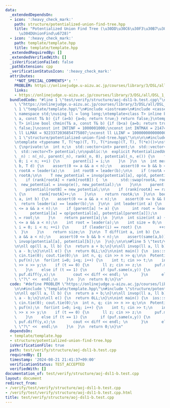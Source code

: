 ```yaml
---
data:
  _extendedDependsOn:
  - icon: ':heavy_check_mark:'
    path: structure/potentialized-union-find-tree.hpp
    title: "Potentialized Union Find Tree (\u30DD\u30C6\u30F3\u30B7\u30E3\u30EB\u3064\
      \u304DUnionFind\u6728)"
  - icon: ':heavy_check_mark:'
    path: template/template.hpp
    title: template/template.hpp
  _extendedRequiredBy: []
  _extendedVerifiedWith: []
  _isVerificationFailed: false
  _pathExtension: cpp
  _verificationStatusIcon: ':heavy_check_mark:'
  attributes:
    '*NOT_SPECIAL_COMMENTS*': ''
    PROBLEM: https://onlinejudge.u-aizu.ac.jp/courses/library/3/DSL/all/DSL_1_B
    links:
    - https://onlinejudge.u-aizu.ac.jp/courses/library/3/DSL/all/DSL_1_B
  bundledCode: "#line 1 \"test/verify/structure/aoj-dsl1-b.test.cpp\"\n#define PROBLEM\
    \ \"https://onlinejudge.u-aizu.ac.jp/courses/library/3/DSL/all/DSL_1_B\"\n\n#line\
    \ 1 \"template/template.hpp\"\n#include <iostream>\n#include <cassert>\nusing\
    \ namespace std;\nusing ll = long long;\ntemplate<class T> inline bool chmax(T&\
    \ a, const T& b) {if (a<b) {a=b; return true;} return false;}\ntemplate<class\
    \ T> inline bool chmin(T& a, const T& b) {if (b<a) {a=b; return true;} return\
    \ false;}\nconst int INTINF = 1000001000;\nconst int INTMAX = 2147483647;\nconst\
    \ ll LLMAX = 9223372036854775807;\nconst ll LLINF = 1000000000000000000;\n#line\
    \ 1 \"structure/potentialized-union-find-tree.hpp\"\n\n\n\n#include <vector>\n\
    \ntemplate <typename T, T(*op)(T, T), T(*invop)(T, T), T(*e)()>\nstruct PotentializedUnionFindTree\
    \ {\nprivate:\n  int n;\n  std::vector<int> parent;\n  std::vector<int> rank;\n\
    \  std::vector<T> potential;\n\npublic:\n  explicit PotentializedUnionFindTree(int\
    \ _n) : n(_n), parent(_n), rank(_n, 0), potential(_n, e()) {\n    for (int i =\
    \ 0; i < n; ++i) {\n      parent[i] = i;\n    }\n  }\n  \n  int merge(int a, int\
    \ b, T d) {\n    assert(0 <= a && a < n);\n    assert(0 <= b && b < n);\n    int\
    \ rootA = leader(a);\n    int rootB = leader(b);\n\n    if (rootA == rootB) return\
    \ rootA;\n\n    T new_potential = invop(potential[a], op(d, potential[b]));\n\n\
    \    if (rank[rootA] < rank[rootB]) {  \n      std::swap(rootA, rootB);\n    \
    \  new_potential = invop(e(), new_potential);\n    }\n\n    parent[rootB] = rootA;\n\
    \    potential[rootB] = new_potential;\n\n    if (rank[rootA] == rank[rootB])\
    \ {\n      rank[rootA]++;\n    }\n\n    return rootA;\n  }\n\n  bool same(int\
    \ a, int b) {\n    assert(0 <= a && a < n);\n    assert(0 <= b && b < n);\n  \
    \  return leader(a) == leader(b);\n  }\n\n  int leader(int a) {\n    assert(0\
    \ <= a && a < n);\n    if (parent[a] != a) {\n      int root = leader(parent[a]);\n\
    \      potential[a] = op(potential[a], potential[parent[a]]);\n      parent[a]\
    \ = root;\n    }\n    return parent[a];\n  }\n\n  int size(int a) {\n    assert(0\
    \ <= a && a < n);\n    int root = leader(a);\n    int size = 0;\n    for (int\
    \ i = 0; i < n; ++i) {\n      if (leader(i) == root) {\n        ++size;\n    \
    \  }\n    }\n    return size;\n  }\n\n  T diff(int a, int b) {\n    assert(0 <=\
    \ a && a < n);\n    assert(0 <= b && b < n);\n    assert(same(a,b));\n    return\
    \ invop(potential[a], potential[b]);\n  }\n};\n\n\n#line 5 \"test/verify/structure/aoj-dsl1-b.test.cpp\"\
    \n\nll op(ll a, ll b) {\n  return a + b;\n}\n\nll invop(ll a, ll b) {\n  return\
    \ a - b;\n}\n\nll e() {\n  return 0LL;\n}\n\nint main() {\n  ios::sync_with_stdio(0);\
    \ cin.tie(0); cout.tie(0);\n  int n, q; cin >> n >> q;\n\n  PotentializedUnionFindTree<ll,op,invop,e>\
    \ puf(n);\n  for(int i=0; i<q; i++) {\n    int t; cin >> t;\n    int x, y; cin\
    \ >> x >> y;\n    if (t == 0) {\n      ll z; cin >> z;\n      puf.merge(x,y,-z);\n\
    \    }\n    else if (t == 1) {\n      if (puf.same(x,y)) {\n        ll diff =\
    \ puf.diff(y,x);\n        cout << diff << endl; \n      }\n      else cout <<\
    \ \"?\" <<  endl;\n    }\n  }\n  return 0;\n}\n"
  code: "#define PROBLEM \"https://onlinejudge.u-aizu.ac.jp/courses/library/3/DSL/all/DSL_1_B\"\
    \n\n#include \"template/template.hpp\"\n#include \"structure/potentialized-union-find-tree.hpp\"\
    \n\nll op(ll a, ll b) {\n  return a + b;\n}\n\nll invop(ll a, ll b) {\n  return\
    \ a - b;\n}\n\nll e() {\n  return 0LL;\n}\n\nint main() {\n  ios::sync_with_stdio(0);\
    \ cin.tie(0); cout.tie(0);\n  int n, q; cin >> n >> q;\n\n  PotentializedUnionFindTree<ll,op,invop,e>\
    \ puf(n);\n  for(int i=0; i<q; i++) {\n    int t; cin >> t;\n    int x, y; cin\
    \ >> x >> y;\n    if (t == 0) {\n      ll z; cin >> z;\n      puf.merge(x,y,-z);\n\
    \    }\n    else if (t == 1) {\n      if (puf.same(x,y)) {\n        ll diff =\
    \ puf.diff(y,x);\n        cout << diff << endl; \n      }\n      else cout <<\
    \ \"?\" <<  endl;\n    }\n  }\n  return 0;\n}\n"
  dependsOn:
  - template/template.hpp
  - structure/potentialized-union-find-tree.hpp
  isVerificationFile: true
  path: test/verify/structure/aoj-dsl1-b.test.cpp
  requiredBy: []
  timestamp: '2024-08-21 21:41:37+09:00'
  verificationStatus: TEST_ACCEPTED
  verifiedWith: []
documentation_of: test/verify/structure/aoj-dsl1-b.test.cpp
layout: document
redirect_from:
- /verify/test/verify/structure/aoj-dsl1-b.test.cpp
- /verify/test/verify/structure/aoj-dsl1-b.test.cpp.html
title: test/verify/structure/aoj-dsl1-b.test.cpp
---
```


